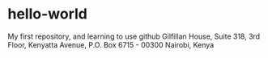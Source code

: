 hello-world
===========

My first repository, and learning to use github
    Gilfillan House, Suite 318, 3rd Floor, Kenyatta Avenue, P.O. Box 6715 - 00300
    Nairobi, Kenya
